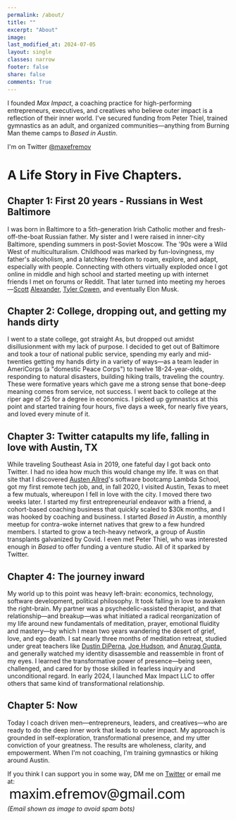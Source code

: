 ```yaml
---
permalink: /about/
title: ""
excerpt: "About"
image: 
last_modified_at: 2024-07-05
layout: single
classes: narrow
footer: false
share: false
comments: True
---
```


I founded _Max Impact_, a coaching practice for high-performing entrepreneurs, executives, and creatives who believe outer impact is a reflection of their inner world.  I've secured funding from Peter Thiel, trained gymnastics as an adult, and organized communities—anything from Burning Man theme camps to _Based in Austin_. 

I'm on Twitter [@maxefremov](https://x.com/maxefremov)

# **A Life Story in Five Chapters.**

## **Chapter 1: First 20 years - Russians in West Baltimore**
I was born in Baltimore to a 5th-generation Irish Catholic mother and fresh-off-the-boat Russian father. My sister and I were raised in inner-city Baltimore, spending summers in post-Soviet Moscow. The '90s were a Wild West of multiculturalism. Childhood was marked by fun-lovingness, my father's alcoholism, and a latchkey freedom to roam, explore, and adapt, especially with people. Connecting with others virtually exploded once I got online in middle and high school and started meeting up with internet friends I met on forums or Reddit. That later turned into meeting my heroes—[Scott](http://slatestarcodex.com/) [Alexander](https://www.astralcodexten.com/), [Tyler Cowen](https://marginalrevolution.com/), and eventually Elon Musk. 

## **Chapter 2: College, dropping out, and getting my hands dirty** 
I went to a state college, got straight As, but dropped out amidst disillusionment with my lack of purpose. I decided to get out of Baltimore and took a tour of national public service, spending my early and mid-twenties getting my hands dirty in a variety of ways—as a team leader in AmeriCorps (a "domestic Peace Corps") to twelve 18-24-year-olds, responding to natural disasters, building hiking trails, traveling the country. These were formative years which gave me a strong sense that bone-deep meaning comes from service, not success. I went back to college at the riper age of 25 for a degree in economics. I picked up gymnastics at this point and started training four hours, five days a week, for nearly five years, and loved every minute of it.

## **Chapter 3: Twitter catapults my life, falling in love with Austin, TX**
While traveling Southeast Asia in 2019, one fateful day I got back onto Twitter. I had no idea how much this would change my life. It was on that site that I discovered [Austen Allred](https://x.com/Austen)'s software bootcamp Lambda School, got my first remote tech job, and, in fall 2020, I visited Austin, Texas to meet a few mutuals, whereupon I fell in love with the city. I moved there two weeks later. I started my first entrepreneurial endeavor with a friend, a cohort-based coaching business that quickly scaled to $30k months, and I was hooked by coaching and business. I started _Based in Austin_, a monthly meetup for contra-woke internet natives that grew to a few hundred members. I started to grow a tech-heavy network, a group of Austin transplants galvanized by Covid. I even met Peter Thiel, who was interested enough in _Based_ to offer funding a venture studio. All of it sparked by Twitter. 

## **Chapter 4: The journey inward**
My world up to this point was heavy left-brain: economics, technology, software development, political philosophy. It took falling in love to awaken the right-brain. My partner was a psychedelic-assisted therapist, and that relationship—and breakup—was what initiated a radical reorganization of my life around new fundamentals of meditation, prayer, emotional fluidity and mastery—by which I mean two years wandering the desert of grief, love, and ego death. I sat nearly three months of meditation retreat, studied under great teachers like [Dustin DiPerna](https://www.esalen.org/faculty/dustin-diperna), [Joe Hudson](https://www.artofaccomplishment.com/about), and [Anurag Gupta](https://youtu.be/hnfKGsGEhQ8?si=kOWWo3zvJNz9anTf), and generally watched my identity disassemble and reassemble in front of my eyes. I learned the transformative power of presence—being seen, challenged, and cared for by those skilled in fearless inquiry and unconditional regard. In early 2024, I launched Max Impact LLC to offer others that same kind of transformational relationship.

## **Chapter 5: Now**
Today I coach driven men—entrepreneurs, leaders, and creatives—who are ready to do the deep inner work that leads to outer impact. My approach is grounded in self-exploration, transformational presence, and my utter conviction of your greatness. The results are wholeness, clarity, and empowerment. When I'm not coaching, I'm training gymnastics or hiking around Austin.

If you think I can support you in some way, DM me on [Twitter](https://x.com/maxefremov) or email me at:
<br><img src="/assets/email.jpg" alt="email address" />
<br>_(Email shown as image to avoid spam bots)_




<!-- 
<center>
  <img src="/assets/images/handstands/onehanded.jpg" alt="One-handed handstand" width="250"/>
  <img src="/assets/images/handstands/planche.jpg" alt="Straddle planche" width="250"/>
</center>

I work with high-performing founders and executives to create lives of impact, transformation, and fulfillment.

My approach is grounded in the human system's innate capacity to evolve and transform, with the right ingredients: skillfully attuned presence, unconditional acceptance, fearless reflection, and a conviction of someone's greatness. The results are wholeness, fulfillment, clarity, and empowerment.

<a href="https://calendly.com/maxim-efremov/complimentary-session-max">Book a discovery call with me here.</a>

Past and present clients include VC-backed founders, a hedge fund manager, and two high school dropouts. My clients have managed billions of dollars and create nine-figure deals. They've started new companies, recovered relationships—from cofounders to spouses—and undergone full-body physical transformations. It's incredible stuff.

My biggest inspirations are Joe Hudson ([check him out](https://www.youtube.com/@ArtofAccomplishment)), trauma-informed somatic work, nervous system regulation, the world of ontological philosophy, and a host of other people, frameworks and methods.

When I'm not coaching, I'm training gymnastics or spending time with friends and family. I keep some of what I write on this website—I hope you enjoy.

<p><b>Contact</b></p>

<a href="https://www.linkedin.com/in/maxim-efremov/">
  <img alt="LinkedIn" src="/assets/images/icons/linkedin.png">
</a>

<a href="http://www.twitter.com/maxefremov">
  <img alt="Twitter" src="/assets/images/icons/twitter.png">
</a>

<!-- Other icons not used -->
<!-- 
<a href="mailto:maxim.efremov@gmail.com">
  <img alt="email" src="/assets/images/icons/gmail.png">
</a>
-->

<!-- 
Since moving to Austin, TX in 2020, I quit my job as a data scientist and:
1) lobbied John Cornyn to double legal, high-skilled immigration ([thanks to Bryan Caplan](https://www.amazon.com/Open-Borders-Science-Ethics-Immigration/dp/1250316960)),
2) started coaching people in crypto in early 2021,
3) started a monthly meetup "Based in Austin" that grew to some two hundred members,
4) have met countless people, Twitter mutuals, intellectual heroes, neighbors and founders and families.

<img src="/assets/images/twitter/social-currency.jpg" alt="What's being whispered to you in your city?" width="400"/>

The best way to get to know me would be to read the site, my [Twitter](https://twitter.com/maxefremov), [Clubhouse](https://www.joinclubhouse.com/@mefrem). See what I'm up to [now](/now/) or take a look at an out-of-date-and-incomplete list of [my influences](/influences).

Some salient features:
- [Gwern](https://www.gwern.net/index) started a tradition of including your big five personality metrics: I'm 99th percentile extroverted, 62nd on emotional stability, 89th on agreeableness, 80th on conscientiousness, and 91st on imagination/neuroticism.
- I encountered the [rationalist](https://wiki.lesswrong.com/wiki/Rationalist_movement) community in 2013, my port of entry to deep internet rabbit holes that end in life-changing friendships. There's a line from my reading Slate Star Codex to me moving to Austin, Texas.
- I spent several years during college doing community service and disaster relief across the American Midwest. I met the salt of the earth and came away with the conviction that people are immensely decent.
- I'm a gymnast, acrobat, and handbalancer—check out the [fitness gram](https://www.instagram.com/maximally.me/) and [fitness page](/fitness).
-->
